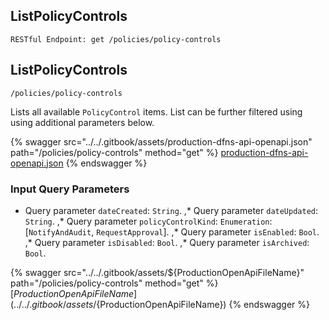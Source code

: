 
## ListPolicyControls
`RESTful Endpoint: get /policies/policy-controls`


## ListPolicyControls
`/policies/policy-controls`

Lists all available `PolicyControl` items. List can be further filtered using using additional parameters below.

{% swagger src="../../.gitbook/assets/production-dfns-api-openapi.json" path="/policies/policy-controls" method="get" %}
[production-dfns-api-openapi.json](../../.gitbook/assets/production-dfns-api-openapi.json)
{% endswagger %}


### Input Query Parameters
* Query parameter `dateCreated`: `String`. ,* Query parameter `dateUpdated`: `String`. ,* Query parameter `policyControlKind`: `Enumeration`: [`NotifyAndAudit`, `RequestApproval`]. ,* Query parameter `isEnabled`: `Bool`. ,* Query parameter `isDisabled`: `Bool`. ,* Query parameter `isArchived`: `Bool`.  
  


{% swagger src="../../.gitbook/assets/${ProductionOpenApiFileName}" path="/policies/policy-controls" method="get" %}
[${ProductionOpenApiFileName}](../../.gitbook/assets/${ProductionOpenApiFileName})
{% endswagger %}

